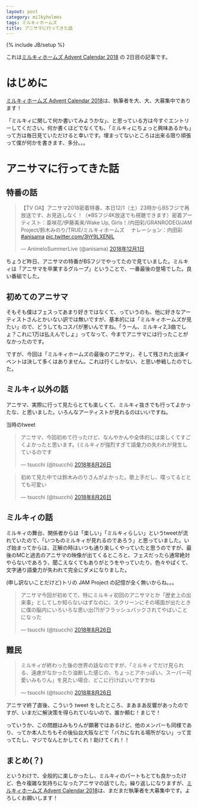 ```yaml
---
layout: post
category: milkyholmes
tags: ミルキィホームズ
title: アニサマに行ってきた話
---
```

{% include JB/setup %}

これは[ミルキィホームズ Advent Calendar 2018](https://adventar.org/calendars/3305) の 2日目の記事です。

# はじめに
[ミルキィホームズ Advent Calendar 2018](https://adventar.org/calendars/3305)は、執筆者を大、大、大募集中であります！

「ミルキィに関して何か書いてみようかな」、と思っている方は今すぐエントリーしてください。何か書くほどでなくても、「ミルキィにちょっと興味あるかも」って方は毎日見ていただけると幸いです。埋まってないところは出来る限り頑張って僕が何かを書きます、多分。。。

# アニサマに行ってきた話

## 特番の話

<blockquote class="twitter-tweet" data-lang="ja"><p lang="ja" dir="ltr">【TV OA】アニサマ2018密着特番、本日12/1（土）23時からBSフジで再放送です、お見逃しなく！（※BSフジ4K放送でも視聴できます）密着アーティスト：亜咲花/伊藤美来/Wake Up, Girls！/内田彩/GRANRODEO/JAM Project/鈴木みのり/TRUE/ミルキィホームズ 　ナレーション：内田彩 <a href="https://twitter.com/hashtag/anisama?src=hash&amp;ref_src=twsrc%5Etfw">#anisama</a> <a href="https://t.co/3hY9LXENIL">pic.twitter.com/3hY9LXENIL</a></p>&mdash; AnimeloSummerLive (@anisama) <a href="https://twitter.com/anisama/status/1068788903853740032?ref_src=twsrc%5Etfw">2018年12月1日</a></blockquote>
<script async src="https://platform.twitter.com/widgets.js" charset="utf-8"></script>

ちょうど昨日、アニサマの特番がBSフジでやってたので見ていました。ミルキィは「アニサマを卒業するグループ」ということで、一番最後の登場でした。良い番組でした。

## 初めてのアニサマ

そもそも僕はフェスってあまり好きではなくて、っていうのも、他に好きなアーティストさんとかいない訳では無いですが、基本的には「ミルキィホームズが見たい」ので、どうしてもコスパが悪いんですね。「うーん、ミルキィ2,3曲でしょ？これに1万は払えんでしょ」ってなって、今までアニサマには行ったことがなかったのです。

ですが、今回は「ミルキィホームズの最後のアニサマ」、そして残された出演イベントは決して多くはありません。これは行くしかない、と思い参戦したのでした。

## ミルキィ以外の話

アニサマ、実際に行って見たらとても楽しくて、ミルキィ抜きでも行ってよかったな、と思いました。いろんなアーティストが見れるのはいいですね。

当時のtweet

<blockquote class="twitter-tweet" data-lang="ja"><p lang="ja" dir="ltr">アニサマ、今回初めて行ったけど、なんやかんや全体的には楽しくてすごくよかったと思います。(ミルキィが強烈すぎて語彙力の失われが発生しているのです</p>&mdash; tsucchi (@tsucchi) <a href="https://twitter.com/tsucchi/status/1033743275633434624?ref_src=twsrc%5Etfw">2018年8月26日</a></blockquote>
<script async src="https://platform.twitter.com/widgets.js" charset="utf-8"></script>

<blockquote class="twitter-tweet" data-lang="ja"><p lang="ja" dir="ltr">初めて見た中では鈴木みのりさんがよかった。歌上手だし、喋ってるととても可愛い</p>&mdash; tsucchi (@tsucchi) <a href="https://twitter.com/tsucchi/status/1033745526221463552?ref_src=twsrc%5Etfw">2018年8月26日</a></blockquote>
<script async src="https://platform.twitter.com/widgets.js" charset="utf-8"></script>

## ミルキィの話

ミルキィの舞台、関係者からは「楽しい」「ミルキィらしい」というtweetが流れていたので、「いつものミルキィが見れるのであろう」と思っていました。いざ始まってからは、正解の時はいつも通り楽しくやっていたと思うのですが、最後のMCと過去のアニサマの映像が出てくるところと、フェスだったら通常絶対やらないであろう、聞こえなくてもありがとうをやっていたり、色々やばくて、文字通り語彙力が失われて完全にダメになりました。

(申し訳ないことだけど)トリの JAM Project の記憶が全く無いからね。。。

<blockquote class="twitter-tweet" data-lang="ja"><p lang="ja" dir="ltr">アニサマ今回が初めてで、特にミルキィ初回のアニサマとか「歴史上の出来事」としてしか知らないはずなのに、スクリーンにその場面が出たときに僕の脳内にいろいろな思い出(?)がフラッシュバックされてやばいことになった</p>&mdash; tsucchi (@tsucchi) <a href="https://twitter.com/tsucchi/status/1033737094017867776?ref_src=twsrc%5Etfw">2018年8月26日</a></blockquote>
<script async src="https://platform.twitter.com/widgets.js" charset="utf-8"></script>

## 難民

<blockquote class="twitter-tweet" data-lang="ja"><p lang="ja" dir="ltr">ミルキィが終わった後の世界の話なのですが、「ミルキィでだけ見られる、遠慮がなかったり油断した感じの、ちょっとアホっぽい、スーパー可愛いみもりん」を見たい場合、どこに行けばいいですかね</p>&mdash; tsucchi (@tsucchi) <a href="https://twitter.com/tsucchi/status/1033747647608156161?ref_src=twsrc%5Etfw">2018年8月26日</a></blockquote>
<script async src="https://platform.twitter.com/widgets.js" charset="utf-8"></script>

アニサマ終了直後、こういう tweet をしたところ、まあまあ反響があったのですが、いまだに解決策を得られていないので、誰か頼む！まじで！

っていうか、この問題はみもりんが顕著ではあるけど、他のメンバーも同様であり、ってか本人たちもその後仙台大阪などで「バカになれる場所がない」って言ってたし、マジでなんとかしてくれ！助けてくれ！！

## まとめ(？)

というわけで、全般的に楽しかったし、ミルキィのパートもとても良かったけど、色々複雑な気持ちになったアニサマの話でした。繰り返しになりますが、[ミルキィホームズ Advent Calendar 2018](https://adventar.org/calendars/3305)は、まだまだ執筆者を大募集中です。よろしくお願いします！
